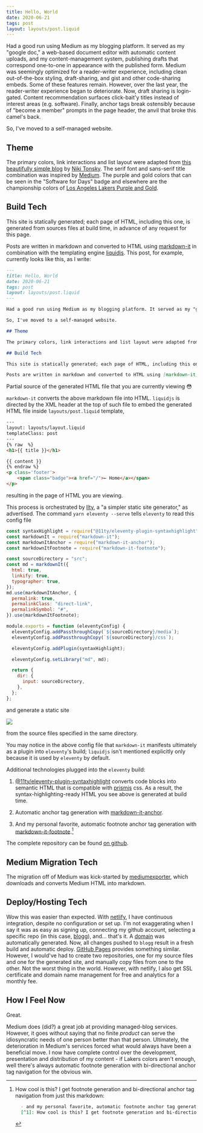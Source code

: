 ```yaml
---
title: Hello, World
date: 2020-06-21
tags: post
layout: layouts/post.liquid
---
```


Had a good run using Medium as my blogging platform. It served as my "google doc," a web-based document editor with automatic content uploads, and my content-management system, publishing drafts that correspond one-to-one in appearance with the published form. Medium was seemingly optimized for a reader-writer experience, including clean out-of-the-box styling, draft-sharing, and gist and other code-sharing embeds. Some of these features remain. However, over the last year, the reader-writer experience began to deteriorate. Now, draft sharing is login-gated. Content recommendation surfaces click-bait'y titles instead of interest areas (e.g. software). Finally, anchor tags break ostensibly because of "become a member" prompts in the page header, the anvil that broke this camel's back. 

So, I've moved to a self-managed website.

## Theme

The primary colors, link interactions and list layout were adapted from [this beautifully simple blog](https://tonsky.me/) by [Niki Tonsky](https://twitter.com/nikitonsky). The serif font and sans-serif title combination was inspired by [Medium](https://medium.com). The purple and gold colors that can be seen in the "Software for Days" badge and elsewhere are the championship colors of [Los Angeles Lakers Purple and Gold](https://teamcolorcodes.com/los-angeles-lakers-color-codes/).   

## Build Tech

This site is statically generated; each page of HTML, including this one, is generated from sources files at build time, in advance of any request for this page.

Posts are written in markdown and converted to HTML using [markdown-it](https://github.com/markdown-it/markdown-it) in combination with the templating engine [liquidjs](https://liquidjs.com/). This post, for example, currently looks like this, as I write: 

```md
---
title: Hello, World
date: 2020-06-21
tags: post
layout: layouts/post.liquid
---

Had a good run using Medium as my blogging platform. It served as my "google doc," a web-based document editor with automatic content uploads, and my content-management system, publishing drafts that correspond one-to-one in appearance with the published form. Medium was seemingly optimized for a reader-writer experience, including clean out-of-the-box styling, draft-sharing, and gist and other code-sharing embeds. Some of these features remain. However, over the last year, the reader-writer experience began to deteriorate. Now, draft sharing is login-gated. Content recommendation surfaces click-bait'y titles instead of interest areas (e.g. software). Finally, anchor tags break ostensibly because of "become a member" prompts in the page header, the anvil that broke this camel's back. 

So, I've moved to a self-managed website.

## Theme

The primary colors, link interactions and list layout were adapted from [this beautifully simple blog](https://tonsky.me/) by [Niki Tonsky](https://twitter.com/nikitonsky). The serif font and sans-serif title combination was inspired by [Medium](https://medium.com). The purple and gold colors that can be seen in the "Software for Days" badge and elsewhere are the championship colors of [Los Angeles Lakers Purple and Gold](https://teamcolorcodes.com/los-angeles-lakers-color-codes/).   

## Build Tech

This site is statically generated; each page of HTML, including this one, is generated from sources files at build time, in advance of any request for this page.

Posts are written in markdown and converted to HTML using [markdown-it](https://github.com/markdown-it/markdown-it) in combination with the templating engine [liquidjs](https://liquidjs.com/). This post, for example, currently looks like this as I write
```
<figcaption>Partial source of the generated HTML file that you are currently viewing <span class="emoji">&#128563;</span></figcaption>

`markdown-it` converts the above markdown file into HTML. `liquidjs` is directed by the XML header at the top of such file to embed the generated HTML file inside `layouts/post.liquid` template,

```html
---
layout: layouts/layout.liquid
templateClass: post
---
{% raw  %}
<h1>{{ title }}</h1>

{{ content }}
{% endraw %}
<p class='footer'>
    <span class="badge"><a href="/">← Home</a></span>
</p>
```
resulting in the page of HTML you are viewing.

This process is orchestrated by [llty](https://www.11ty.dev/), a "a simpler static site generator," as advertised. The command `yarn eleventy --serve` tells `eleventy` to read this config file

```js
const syntaxHighlight = require("@11ty/eleventy-plugin-syntaxhighlight");
const markdownIt = require("markdown-it");
const markdownItAnchor = require("markdown-it-anchor");
const markdownItFootnote = require("markdown-it-footnote");

const sourceDirectory = "src";
const md = markdownIt({
  html: true,
  linkify: true,
  typographer: true,
});
md.use(markdownItAnchor, {
  permalink: true,
  permalinkClass: "direct-link",
  permalinkSymbol: "#",
}).use(markdownItFootnote);

module.exports = function (eleventyConfig) {
  eleventyConfig.addPassthroughCopy(`${sourceDirectory}/media`);
  eleventyConfig.addPassthroughCopy(`${sourceDirectory}/css`);

  eleventyConfig.addPlugin(syntaxHighlight);

  eleventyConfig.setLibrary("md", md);

  return {
    dir: {
      input: sourceDirectory,
    },
  };
};
```
 and generate a static site
 
 <img src="/media/static-site.png"/>
 
 from the source files specified in the same directory.
 
 You may notice in the above config file that `markdown-it` manifests ultimately as a plugin into `eleventy`'s build; `liquidjs` isn't mentioned explicitly only because it is used by `eleventy` by default. 
 
 Additional technologies plugged into the `eleventy` build:
  1. [@11ty/eleventy-plugin-syntaxhighlight](https://github.com/11ty/eleventy-plugin-syntaxhighlight) converts code blocks into semantic HTML that is compatible with [prismjs](https://prismjs.com/) css. As a result, the syntax-highlighting-ready HTML you see above is generated at build time.
  
  1. Automatic anchor tag generation with [markdown-it-anchor](https://github.com/valeriangalliat/markdown-it-anchor).
  
  1. And my personal favorite, automatic footnote anchor tag generation with [markdown-it-footnote](https://github.com/markdown-it/markdown-it-footnote).[^1]
  
 
  
  The complete repository can be found [on github](https://github.com/jbmilgrom/blogg).
  
## Medium Migration Tech

The migration off of Medium was kick-started by [mediumexporter](https://github.com/xdamman/mediumexporter), which downloads and converts Medium HTML into markdown.

## Deploy/Hosting Tech

Wow this was easier than expected. With [netlify](https://www.netlify.com/), I have continuous integration, despite no configuration or set up. I'm not exaggerating when I say it was as easy as signing up, connecting my github account, selecting a specific repo (in this case, [blogg](https://github.com/jbmilgrom/blogg)), and... that's it. A [domain](https://happy-dijkstra-744386.netlify.app/) was automatically generated. Now, all changes pushed to `blogg` result in a fresh build and automatic deploy. [GitHub Pages](https://pages.github.com/) provides something similar. However, I would've had to create two repositories, one for my source files and one for the generated site, and manually copy files from one to the other. Not the worst thing in the world. However, with netlify, I also get SSL certificate and domain name management for free and analytics for a monthly fee.

## How I Feel Now

Great.

Medium does (did?) a great job at providing managed-blog services. However, it goes without saying that no finite *product* can serve the idiosyncratic needs of one person better than that person. Ultimately, the deterioration in Medium's services forced what would always have been a beneficial move. I now have complete control over the development, presentation and distribution of my content - if Lakers colors aren't enough, well there's always automatic footnote generation with bi-directional anchor tag navigation for the obvious win.

  [^1]: How cool is this? I get footnote generation and bi-directional anchor tag navigation from just this markdown:
    
    ```md
      - and my personal favorite, automatic footnote anchor tag generation with [markdown-it-footnote](https://github.com/markdown-it/markdown-it-footnote)[^1]
      [^1]: How cool is this? I get footnote generation and bi-directional anchor tag navigation form just this markdown...
    ``` 